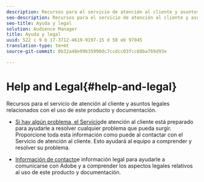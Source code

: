 ```yaml
---
description: Recursos para el servicio de atención al cliente y asuntos legales relacionados con el uso de este producto y documentación.
seo-description: Recursos para el servicio de atención al cliente y asuntos legales relacionados con el uso de este producto y documentación.
seo-title: Ayuda y legal
solution: Audience Manager
title: Ayuda y legal
uuid: 522 c 9 b 17-3712-4619-9197-15 d 50 eb 97045
translation-type: tm+mt
source-git-commit: 0b32a48e99b35990dc7ccdcc03fcc68ba769d93e

---
```



# Help and Legal{#help-and-legal}

Recursos para el servicio de atención al cliente y asuntos legales relacionados con el uso de este producto y documentación.

* [Si hay algún problema,
el Servicio](/help/using/help-legal/help-problem.md)de atención al cliente está preparado para ayudarle a resolver cualquier problema que pueda surgir. Proporcione toda esta información como puede al contactar con el Servicio de atención al cliente. Esto ayudará al equipo a comprender y resolver su problema.


* [Información de contacto](/help/using/help-legal/help-legal-contact.md)e información legal para ayudarle a comunicarse con Adobe y a comprender los aspectos legales relativos al uso de este producto y documentación.
